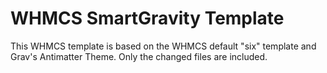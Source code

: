 # WHMCS SmartGravity Template

This WHMCS template is based on the WHMCS default "six" template and Grav's Antimatter Theme. Only the changed files are included.
